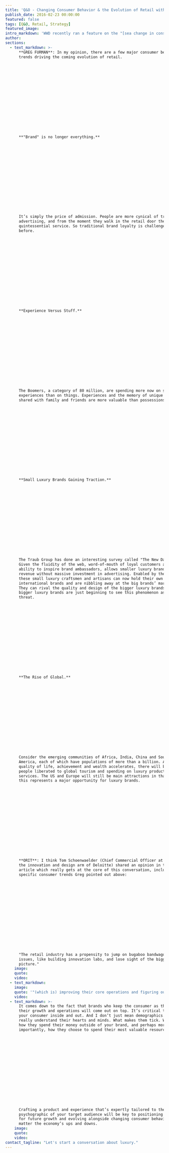 ```yaml
---
title: 'Q&O - Changing Consumer Behavior & the Evolution of Retail with Luxury Marketing Council Founder, Greg Furman'
publish_date: 2016-02-23 00:00:00
featured: false
tags: [Q&O, Retail, Strategy]
featured_image:
intro_markdown: 'WWD recently ran a feature on the "[sea change in consumer behavior](http://wwd.com/retail-news/department-stores/sea-change-in-consumer-behavior-retailers-need-to-catch-up-10303936/)," citing opinions from experts ranging from Jerry Storch (Chairman, Hudson’s Bay Co.) to Jack Kleinhenz (chief economist, National Retail Federation). The majority of opinions reflected the theme of retail having fallen behind the consumer behavior curve. Do you feel that’s true?​'
author:
sections:
  - text_markdown: >-
      **GREG FURMAN**: In my opinion, there are a few major consumer behavior
      trends driving the coming evolution of retail.

















      **"Brand" is no longer everything.**

















      It’s simply the price of admission. People are more cynical of traditional
      advertising, and from the moment they walk in the retail door they expect
      quintessential service. So traditional brand loyalty is challenged as never
      before.

















      **Experience Versus Stuff.**

















      The Boomers, a category of 80 million, are spending more now on special
      experiences than on things. Experiences and the memory of unique experience
      shared with family and friends are more valuable than possessions.

















      **Small Luxury Brands Gaining Traction.**

















      The Traub Group has done an interesting survey called "The New Davids."
      Given the fluidity of the web, word-of-mouth of loyal customers and the
      ability to inspire brand ambassadors, allows smaller luxury brands to grow
      revenue without massive investment in advertising. Enabled by the web,
      these small luxury craftsmen and artisans can now hold their own with
      international brands and are nibbling away at the big brands’ market share.
      They can rival the quality and design of the bigger luxury brands. The
      bigger luxury brands are just beginning to see this phenomenon as a serious
      threat.

















      **The Rise of Global.**

















      Consider the emerging communities of Africa, India, China and South
      America, each of which have populations of more than a billion. As their
      quality of life, achievement and wealth accelerates, there will be more
      people liberated to global tourism and spending on luxury products and
      services. The US and Europe will still be main attractions in that regard,
      this represents a major opportunity for luxury brands.

















      **ORIT**: I think Tom Schoenwaelder (Chief Commercial Officer at Doblin,
      the innovation and design arm of Deloitte) shared an opinion in the WWD
      article which really gets at the core of this conversation, including the
      specific consumer trends Greg pointed out above:

















      "The retail industry has a propensity to jump on bugaboo bandwagons or
      issues, like building innovation labs, and lose sight of the bigger
      picture."​
    image:
    quote:
    video:
  - text_markdown:
    image:
    quote: '"(which is) improving their core operations and figuring out what they actually are and plan to be for the customers and how to build really unique experiences."'
    video:
  - text_markdown: >-
      It comes down to the fact that brands who keep the consumer as the focus of
      their growth and operations will come out on top. It’s critical to know
      your consumer inside and out. And I don’t just mean demographics. I mean to
      really understand their hearts and minds. What makes them tick. Where and
      how they spend their money outside of your brand, and perhaps more
      importantly, how they choose to spend their most valuable resource: time.

















      Crafting a product and experience that’s expertly tailored to the
      psychographic of your target audience will be key to positioning businesses
      for future growth and evolving alongside changing consumer behavior no
      matter the economy’s ups and downs.​
    image:
    quote:
    video:
contact_tagline: "Let's start a conversation about luxury."
---
```



